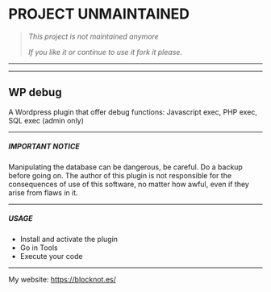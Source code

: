 # PROJECT UNMAINTAINED

> *This project is not maintained anymore*
>
> *If you like it or continue to use it fork it please.*

* * *
* * *

WP debug
--------
A Wordpress plugin that offer debug functions: Javascript exec, PHP exec, SQL exec (admin only)

* * *

##### IMPORTANT NOTICE

Manipulating the database can be dangerous, be careful. Do a backup before going on.
The author of this plugin is not responsible for the consequences of use of this software, no matter how awful, even if they arise from flaws in it.

* * *

##### USAGE

 - Install and activate the plugin
 - Go in Tools
 - Execute your code

* * *

My website: <https://blocknot.es/>
